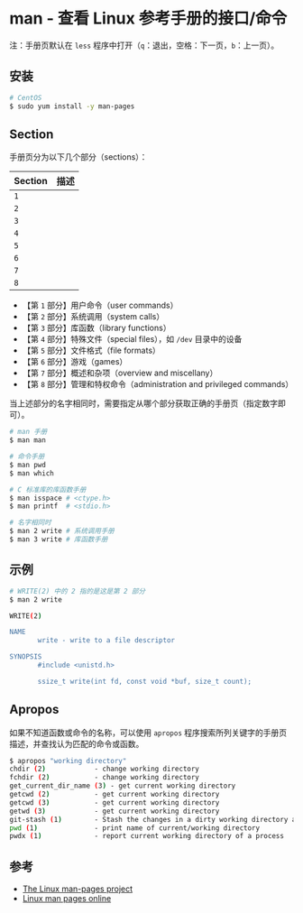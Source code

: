 # man - 查看 Linux 参考手册的接口/命令

注：手册页默认在 `less` 程序中打开（`q`：退出，空格：下一页，`b`：上一页）。

## 安装

```sh
# CentOS
$ sudo yum install -y man-pages
```

## Section

手册页分为以下几个部分（sections）：

| Section | 描述 |
| ------- | ---- |
| `1`     |      |
| `2`     |      |
| `3`     |      |
| `4`     |      |
| `5`     |      |
| `6`     |      |
| `7`     |      |
| `8`     |      |

* 【第 `1` 部分】用户命令（user commands）
* 【第 `2` 部分】系统调用（system calls）
* 【第 `3` 部分】库函数（library functions）
* 【第 `4` 部分】特殊文件（special files），如 `/dev` 目录中的设备
* 【第 `5` 部分】文件格式（file formats）
* 【第 `6` 部分】游戏（games）
* 【第 `7` 部分】概述和杂项（overview and miscellany）
* 【第 `8` 部分】管理和特权命令（administration and privileged commands）

当上述部分的名字相同时，需要指定从哪个部分获取正确的手册页（指定数字即可）。

```sh
# man 手册
$ man man

# 命令手册
$ man pwd
$ man which

# C 标准库的库函数手册
$ man isspace # <ctype.h>
$ man printf  # <stdio.h>

# 名字相同时
$ man 2 write # 系统调用手册
$ man 3 write # 库函数手册
```

## 示例

```sh
# WRITE(2) 中的 2 指的是这是第 2 部分
$ man 2 write

WRITE(2)                                                                                Linux Programmer's Manual                                                                                WRITE(2)

NAME
       write - write to a file descriptor

SYNOPSIS
       #include <unistd.h>

       ssize_t write(int fd, const void *buf, size_t count);

```

## Apropos

如果不知道函数或命令的名称，可以使用 `apropos` 程序搜索所列关键字的手册页描述，并查找认为匹配的命令或函数。

```sh
$ apropos "working directory"
chdir (2)            - change working directory
fchdir (2)           - change working directory
get_current_dir_name (3) - get current working directory
getcwd (2)           - get current working directory
getcwd (3)           - get current working directory
getwd (3)            - get current working directory
git-stash (1)        - Stash the changes in a dirty working directory away
pwd (1)              - print name of current/working directory
pwdx (1)             - report current working directory of a process
```

## 参考

* [The Linux man-pages project](https://www.kernel.org/doc/man-pages/)
* [Linux man pages online](http://man7.org/linux/man-pages/)